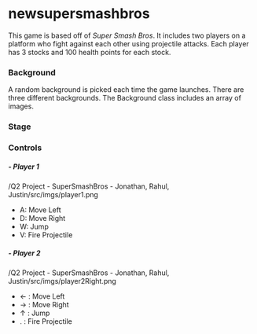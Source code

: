 # newsupersmashbros

This game is based off of *Super Smash Bros*. It includes two players on a platform who fight against each other using projectile attacks. Each player has 3 stocks and 100 health points for each stock.  

### **Background**
A random background is picked each time the game launches. There are three different backgrounds. 
The Background class includes an array of images. 

### **Stage**


### **Controls**

##### - Player 1
/Q2 Project - SuperSmashBros - Jonathan, Rahul, Justin/src/imgs/player1.png
- A: Move Left
- D: Move Right
- W: Jump
- V: Fire Projectile

##### - Player 2
/Q2 Project - SuperSmashBros - Jonathan, Rahul, Justin/src/imgs/player2Right.png
- ← : Move Left
- → : Move Right
- ↑ : Jump
- . : Fire Projectile


